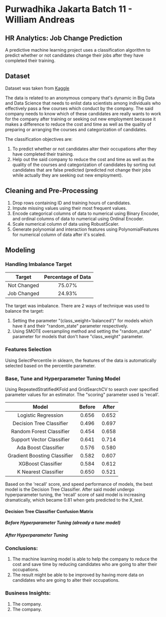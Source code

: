# Purwadhika Jakarta Batch 11 - William Andreas

## HR Analytics: Job Change Prediction

A predictive machine learning project uses a classification algorithm to predict whether or not candidates change their jobs after they have completed their training.

## Dataset

Dataset was taken from [Kaggle](https://www.kaggle.com/arashnic/hr-analytics-job-change-of-data-scientists)

The data is related to an anonymous company that's dynamic in Big Data and Data Science that needs to enlist data scientists among individuals who effectively pass a few courses which conduct by the company. The said company needs to know which of these candidates are really wants to work for the company after training or seeking out new employment because it makes a difference to reduce the cost and time as well as the quality of preparing or arranging the courses and categorization of candidates.

The classification objectives are:
1. To predict whether or not candidates alter their occupations after they have completed their training.
2. Help out the said company to reduce the cost and time as well as the quality of the courses and categorization of candidates by sorting out candidates that are false predicted (predicted not change their jobs while actually they are seeking out new employment).

## Cleaning and Pre-Processing

1. Drop rows containing ID and training hours of candidates.
2. Impute missing values using their most frequent values.
3. Encode categorical columns of data to numerical using Binary Encoder, and ordinal columns of data to numerical using Ordinal Encoder.
4. Scale numerical column of data using RobustScaler.
5. Generate polynomial and interaction features using PolynomialFeatures for numerical column of data after it's scaled.

## Modeling

### Handling Imbalance Target

|  Target  | Percentage of Data |
|:-:|:-:|
| Not Changed | 75.07% |
| Job Changed | 24.93% |

The target was imbalance. There are 2 ways of technique was used to balance the target:

1. Setting the parameter "(class_weight='balanced')" for models which have it and their "random_state" parameter respectively.
2. Using SMOTE oversampling method and setting the "random_state" parameter for models that don't have "class_weight" parameter.

### Features Selection

Using SelectPercentile in sklearn, the features of the data is automatically selected based on the percentile parameter.

### Base, Tune and Hyperparameter Tuning Model

Using RepeatedStratifiedKFold and GridSearchCV to search over specified parameter values for an estimator. The "scoring" parameter used is 'recall'.

| Model |  Before  | After |
|:-:|:-:|:-:|
| Logistic Regression | 0.656 | 0.652 |
| Decision Tree Classifier | 0.496 | 0.697 |
| Random Forest Classifier | 0.454 | 0.658 |
| Support Vector Classifier | 0.641 | 0.714 |
| Ada Boost Classifier | 0.576 | 0.580 |
| Gradient Boosting Classifier | 0.582 | 0.607 |
| XGBoost Classifier | 0.584 | 0.612 |
| K Nearest Classifier | 0.650 | 0.521 |

Based on the 'recall' score, and speed performance of models, the best model is the Decision Tree Classifier. After said model undergo hyperparameter tuning, the 'recall' score of said model is increasing dramatically, which became 0.81 when gets predicted to the X_test.

#### Decision Tree Classifier Confusion Matrix

##### Before Hyperparameter Tuning (already a tune model)



##### After Hyperparameter Tuning



### Conclusions:

1. The machine learning model is able to help the company to reduce the cost and save time by reducing candidates who are going to alter their occupations.
2. The result might be able to be improved by having more data on candidates who are going to alter their occupations.

### Business Insights:

1. The company.
2. The company.
